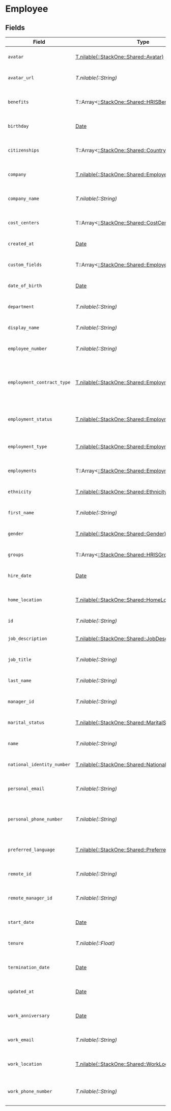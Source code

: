 # Employee


## Fields

| Field                                                                                                  | Type                                                                                                   | Required                                                                                               | Description                                                                                            | Example                                                                                                |
| ------------------------------------------------------------------------------------------------------ | ------------------------------------------------------------------------------------------------------ | ------------------------------------------------------------------------------------------------------ | ------------------------------------------------------------------------------------------------------ | ------------------------------------------------------------------------------------------------------ |
| `avatar`                                                                                               | [T.nilable(::StackOne::Shared::Avatar)](../../models/shared/avatar.md)                                 | :heavy_minus_sign:                                                                                     | The employee avatar                                                                                    | https://example.com/avatar.png                                                                         |
| `avatar_url`                                                                                           | *T.nilable(::String)*                                                                                  | :heavy_minus_sign:                                                                                     | The employee avatar Url                                                                                | https://example.com/avatar.png                                                                         |
| `benefits`                                                                                             | T::Array<[::StackOne::Shared::HRISBenefit](../../models/shared/hrisbenefit.md)>                        | :heavy_minus_sign:                                                                                     | Current benefits of the employee                                                                       |                                                                                                        |
| `birthday`                                                                                             | [Date](https://ruby-doc.org/stdlib-2.6.1/libdoc/date/rdoc/Date.html)                                   | :heavy_minus_sign:                                                                                     | The employee birthday                                                                                  | 2021-01-01T00:00:00Z                                                                                   |
| `citizenships`                                                                                         | T::Array<[::StackOne::Shared::CountryCodeEnum](../../models/shared/countrycodeenum.md)>                | :heavy_minus_sign:                                                                                     | The citizenships of the Employee                                                                       |                                                                                                        |
| `company`                                                                                              | [T.nilable(::StackOne::Shared::EmployeeCompany)](../../models/shared/employeecompany.md)               | :heavy_minus_sign:                                                                                     | The employee company                                                                                   |                                                                                                        |
| `company_name`                                                                                         | *T.nilable(::String)*                                                                                  | :heavy_minus_sign:                                                                                     | The employee company name                                                                              | Example Corp                                                                                           |
| `cost_centers`                                                                                         | T::Array<[::StackOne::Shared::CostCenters](../../models/shared/costcenters.md)>                        | :heavy_minus_sign:                                                                                     | The employee cost centers                                                                              |                                                                                                        |
| `created_at`                                                                                           | [Date](https://ruby-doc.org/stdlib-2.6.1/libdoc/date/rdoc/Date.html)                                   | :heavy_minus_sign:                                                                                     | The created_at date                                                                                    | 2021-01-01T01:01:01.000Z                                                                               |
| `custom_fields`                                                                                        | T::Array<[::StackOne::Shared::EmployeeCustomFields](../../models/shared/employeecustomfields.md)>      | :heavy_minus_sign:                                                                                     | The employee custom fields                                                                             |                                                                                                        |
| `date_of_birth`                                                                                        | [Date](https://ruby-doc.org/stdlib-2.6.1/libdoc/date/rdoc/Date.html)                                   | :heavy_minus_sign:                                                                                     | The employee date_of_birth                                                                             | 1990-01-01T00:00.000Z                                                                                  |
| `department`                                                                                           | *T.nilable(::String)*                                                                                  | :heavy_minus_sign:                                                                                     | The employee department                                                                                | Physics                                                                                                |
| `display_name`                                                                                         | *T.nilable(::String)*                                                                                  | :heavy_minus_sign:                                                                                     | The employee display name                                                                              | Sir Issac Newton                                                                                       |
| `employee_number`                                                                                      | *T.nilable(::String)*                                                                                  | :heavy_minus_sign:                                                                                     | The assigned employee number                                                                           | 125                                                                                                    |
| `employment_contract_type`                                                                             | [T.nilable(::StackOne::Shared::EmploymentContractType)](../../models/shared/employmentcontracttype.md) | :heavy_minus_sign:                                                                                     | The employment work schedule type (e.g., full-time, part-time)                                         | full_time                                                                                              |
| `employment_status`                                                                                    | [T.nilable(::StackOne::Shared::EmploymentStatus)](../../models/shared/employmentstatus.md)             | :heavy_minus_sign:                                                                                     | The employee employment status                                                                         | active                                                                                                 |
| `employment_type`                                                                                      | [T.nilable(::StackOne::Shared::EmploymentType)](../../models/shared/employmenttype.md)                 | :heavy_minus_sign:                                                                                     | The employee employment type                                                                           | full_time                                                                                              |
| `employments`                                                                                          | T::Array<[::StackOne::Shared::Employment](../../models/shared/employment.md)>                          | :heavy_minus_sign:                                                                                     | The employee employments                                                                               |                                                                                                        |
| `ethnicity`                                                                                            | [T.nilable(::StackOne::Shared::Ethnicity)](../../models/shared/ethnicity.md)                           | :heavy_minus_sign:                                                                                     | The employee ethnicity                                                                                 | white                                                                                                  |
| `first_name`                                                                                           | *T.nilable(::String)*                                                                                  | :heavy_minus_sign:                                                                                     | The employee first name                                                                                | Issac                                                                                                  |
| `gender`                                                                                               | [T.nilable(::StackOne::Shared::Gender)](../../models/shared/gender.md)                                 | :heavy_minus_sign:                                                                                     | The employee gender                                                                                    | male                                                                                                   |
| `groups`                                                                                               | T::Array<[::StackOne::Shared::HRISGroup](../../models/shared/hrisgroup.md)>                            | :heavy_minus_sign:                                                                                     | The employee groups                                                                                    |                                                                                                        |
| `hire_date`                                                                                            | [Date](https://ruby-doc.org/stdlib-2.6.1/libdoc/date/rdoc/Date.html)                                   | :heavy_minus_sign:                                                                                     | The employee hire date                                                                                 | 2021-01-01T00:00.000Z                                                                                  |
| `home_location`                                                                                        | [T.nilable(::StackOne::Shared::HomeLocation)](../../models/shared/homelocation.md)                     | :heavy_minus_sign:                                                                                     | The employee home location                                                                             |                                                                                                        |
| `id`                                                                                                   | *T.nilable(::String)*                                                                                  | :heavy_minus_sign:                                                                                     | Unique identifier                                                                                      | 8187e5da-dc77-475e-9949-af0f1fa4e4e3                                                                   |
| `job_description`                                                                                      | [T.nilable(::StackOne::Shared::JobDescription)](../../models/shared/jobdescription.md)                 | :heavy_minus_sign:                                                                                     | The employee job description                                                                           | Testing the laws of motion                                                                             |
| `job_title`                                                                                            | *T.nilable(::String)*                                                                                  | :heavy_minus_sign:                                                                                     | The employee job title                                                                                 | Physicist                                                                                              |
| `last_name`                                                                                            | *T.nilable(::String)*                                                                                  | :heavy_minus_sign:                                                                                     | The employee last name                                                                                 | Newton                                                                                                 |
| `manager_id`                                                                                           | *T.nilable(::String)*                                                                                  | :heavy_minus_sign:                                                                                     | The employee manager ID                                                                                | 67890                                                                                                  |
| `marital_status`                                                                                       | [T.nilable(::StackOne::Shared::MaritalStatus)](../../models/shared/maritalstatus.md)                   | :heavy_minus_sign:                                                                                     | The employee marital status                                                                            | single                                                                                                 |
| `name`                                                                                                 | *T.nilable(::String)*                                                                                  | :heavy_minus_sign:                                                                                     | The employee name                                                                                      | Issac Newton                                                                                           |
| `national_identity_number`                                                                             | [T.nilable(::StackOne::Shared::NationalIdentityNumber)](../../models/shared/nationalidentitynumber.md) | :heavy_minus_sign:                                                                                     | The national identity number                                                                           |                                                                                                        |
| `personal_email`                                                                                       | *T.nilable(::String)*                                                                                  | :heavy_minus_sign:                                                                                     | The employee personal email                                                                            | isaac.newton@example.com                                                                               |
| `personal_phone_number`                                                                                | *T.nilable(::String)*                                                                                  | :heavy_minus_sign:                                                                                     | The employee personal phone number                                                                     | +1234567890                                                                                            |
| `preferred_language`                                                                                   | [T.nilable(::StackOne::Shared::PreferredLanguage)](../../models/shared/preferredlanguage.md)           | :heavy_minus_sign:                                                                                     | The employee preferred language                                                                        | en_US                                                                                                  |
| `remote_id`                                                                                            | *T.nilable(::String)*                                                                                  | :heavy_minus_sign:                                                                                     | Provider's unique identifier                                                                           | 8187e5da-dc77-475e-9949-af0f1fa4e4e3                                                                   |
| `remote_manager_id`                                                                                    | *T.nilable(::String)*                                                                                  | :heavy_minus_sign:                                                                                     | Provider's unique identifier of the manager                                                            | e3cb75bf-aa84-466e-a6c1-b8322b257a48                                                                   |
| `start_date`                                                                                           | [Date](https://ruby-doc.org/stdlib-2.6.1/libdoc/date/rdoc/Date.html)                                   | :heavy_minus_sign:                                                                                     | The employee start date                                                                                | 2021-01-01T00:00.000Z                                                                                  |
| `tenure`                                                                                               | *T.nilable(::Float)*                                                                                   | :heavy_minus_sign:                                                                                     | The employee tenure                                                                                    | 2                                                                                                      |
| `termination_date`                                                                                     | [Date](https://ruby-doc.org/stdlib-2.6.1/libdoc/date/rdoc/Date.html)                                   | :heavy_minus_sign:                                                                                     | The employee termination date                                                                          | 2021-01-01T00:00:00Z                                                                                   |
| `updated_at`                                                                                           | [Date](https://ruby-doc.org/stdlib-2.6.1/libdoc/date/rdoc/Date.html)                                   | :heavy_minus_sign:                                                                                     | The updated_at date                                                                                    | 2021-01-01T01:01:01.000Z                                                                               |
| `work_anniversary`                                                                                     | [Date](https://ruby-doc.org/stdlib-2.6.1/libdoc/date/rdoc/Date.html)                                   | :heavy_minus_sign:                                                                                     | The employee work anniversary                                                                          | 2021-01-01T00:00:00Z                                                                                   |
| `work_email`                                                                                           | *T.nilable(::String)*                                                                                  | :heavy_minus_sign:                                                                                     | The employee work email                                                                                | newton@example.com                                                                                     |
| `work_location`                                                                                        | [T.nilable(::StackOne::Shared::WorkLocation)](../../models/shared/worklocation.md)                     | :heavy_minus_sign:                                                                                     | The employee work location                                                                             |                                                                                                        |
| `work_phone_number`                                                                                    | *T.nilable(::String)*                                                                                  | :heavy_minus_sign:                                                                                     | The employee work phone number                                                                         | +1234567890                                                                                            |